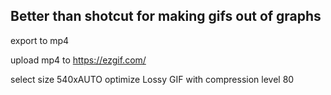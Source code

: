 ## Better than shotcut for making gifs out of graphs

export to mp4

upload mp4 to https://ezgif.com/

select size 540xAUTO
optimize Lossy GIF with compression level 80 

